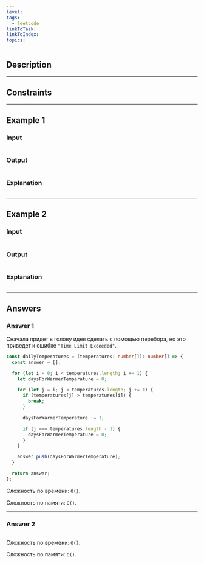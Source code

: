 ```yaml
---
level: 
tags:
  - leetcode
linkToTask: 
linkToIndex: 
topics:
---
```

## Description

---
## Constraints

---
## Example 1

### Input

```
```
### Output

```
```
### Explanation

```
```

---
## Example 2

### Input

```
```
### Output

```
```
### Explanation

```
```

---
## Answers

### Answer 1

Сначала придет в голову идея сделать с помощью перебора, но это приведет к ошибке `"Time Limit Exceeded"`.

```typescript
const dailyTemperatures = (temperatures: number[]): number[] => {
  const answer = [];

  for (let i = 0; i < temperatures.length; i += 1) {
    let daysForWarmerTemperature = 0;

    for (let j = i; j < temperatures.length; j += 1) {
      if (temperatures[j] > temperatures[i]) {
        break;
      }

      daysForWarmerTemperature += 1;

      if (j === temperatures.length - 1) {
        daysForWarmerTemperature = 0;
      }
    }

    answer.push(daysForWarmerTemperature);
  }

  return answer;
};
```

Сложность по времени: `O()`.

Сложность по памяти: `O()`.

---
### Answer 2

```typescript
```

Сложность по времени: `O()`.

Сложность по памяти: `O()`.

